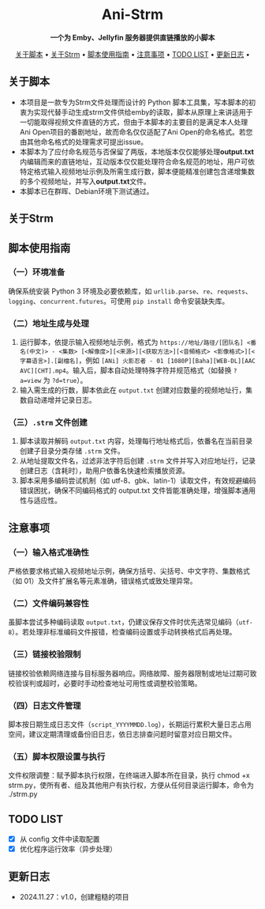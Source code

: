 <div align="center">

# Ani-Strm

**一个为 Emby、Jellyfin 服务器提供直链播放的小脚本** 


[关于脚本](#关于脚本) •
[关于Strm](#关于Strm) •
[脚本使用指南](#脚本使用指南) •
[注意事项](#注意事项) •
[TODO LIST](#todo-list) •
[更新日志](#更新日志) •

</div>

## 关于脚本
- 本项目是一款专为Strm文件处理而设计的 Python 脚本工具集，写本脚本的初衷为实现代替手动生成strm文件供给emby的读取，脚本从原理上来讲适用于一切能取得视频文件直链的方式，但由于本脚本的主要目的是满足本人处理Ani Open项目的番剧地址，故而命名仅仅适配了Ani Open的命名格式。若您由其他命名格式的处理需求可提出issue。
- 本脚本为了应付命名规范与否保留了两版，本地版本仅仅能够处理**output.txt** 内编辑而来的直链地址，互动版本仅仅能处理符合命名规范的地址，用户可依特定格式输入视频地址示例及所需生成行数，脚本便能精准创建包含递增集数的多个视频地址，并写入**output.txt**文件。
- 本脚本已在群晖、Debian环境下测试通过。

## 关于Strm


## 脚本使用指南

### （一）环境准备
确保系统安装 Python 3 环境及必要依赖库，如 `urllib.parse`、`re`、`requests`、`logging`、`concurrent.futures`。可使用 `pip install` 命令安装缺失库。

### （二）地址生成与处理
1. 运行脚本，依提示输入视频地址示例，格式为 `https://地址/路径/[团队名] <番名(中文)> - <集数> [<解像度>][<来源>][<获取方法>][<音頻格式> <影像格式>][<字幕语言>].[副檔名]`，例如 `[ANi] 火影忍者 - 01 [1080P][Baha][WEB-DL][AAC AVC][CHT].mp4`。输入后，脚本自动处理特殊字符并规范格式（如替换 `?a=view` 为 `?d=true`）。
2. 输入需生成的行数，脚本依此在 `output.txt` 创建对应数量的视频地址行，集数自动递增并记录日志。

### （三）`.strm` 文件创建
1. 脚本读取并解码 `output.txt` 内容，处理每行地址格式后，依番名在当前目录创建子目录分类存储 `.strm` 文件。
2. 从地址提取文件名，过滤非法字符后创建 `.strm` 文件并写入对应地址行，记录创建日志（含耗时），助用户依番名快速检索播放资源。
3. 脚本采用多编码尝试机制（如 utf-8、gbk、latin-1）读取文件，有效规避编码错误困扰，确保不同编码格式的 output.txt 文件皆能准确处理，增强脚本通用性与适应性。

## 注意事项
### （一）输入格式准确性
严格依要求格式输入视频地址示例，确保方括号、尖括号、中文字符、集数格式（如 01）及文件扩展名等元素准确，错误格式或致处理异常。

### （二）文件编码兼容性
虽脚本尝试多种编码读取 `output.txt`，仍建议保存文件时优先选常见编码（`utf-8`）。若处理非标准编码文件报错，检查编码设置或手动转换格式后再处理。

### （三）链接校验限制
链接校验依赖网络连接与目标服务器响应。网络故障、服务器限制或地址过期可致校验误判或超时，必要时手动检查地址可用性或调整校验策略。

### （四）日志文件管理
脚本按日期生成日志文件（`script_YYYYMMDD.log`），长期运行累积大量日志占用空间，建议定期清理或备份旧日志，依日志排查问题时留意对应日期文件。 

### （五）脚本权限设置与执行
文件权限调整：赋予脚本执行权限，在终端进入脚本所在目录，执行 chmod +x strm.py，使所有者、组及其他用户有执行权，方便从任何目录运行脚本，命令为 ./strm.py

## TODO LIST
- [x] 从 config 文件中读取配置
- [x] 优化程序运行效率（异步处理）

## 更新日志
- 2024.11.27：v1.0，创建粗糙的项目
